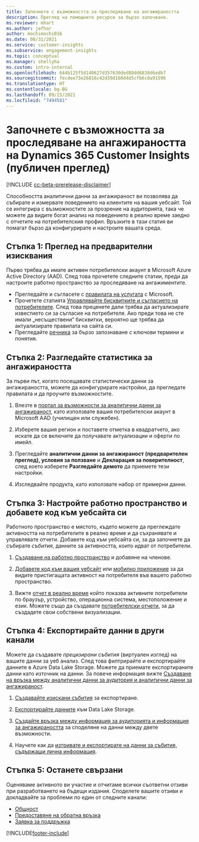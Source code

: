 ```yaml
---
title: Започнете с възможността за проследяване на ангажираността
description: Преглед на помощните ресурси за бързо започване.
ms.reviewer: mhart
ms.author: jefhar
author: mochimochi016
ms.date: 08/31/2021
ms.service: customer-insights
ms.subservice: engagement-insights
ms.topic: conceptual
ms.manager: shellyha
ms.custom: intro-internal
ms.openlocfilehash: 644b125f5d140627d357630ded88dd6838d6edb7
ms.sourcegitcommit: fecdee73e26816c42d39d160d4d5cfb6c8a91596
ms.translationtype: HT
ms.contentlocale: bg-BG
ms.lasthandoff: 09/15/2021
ms.locfileid: "7494581"
---
```

# <a name="get-started-with-dynamics-365-customer-insights-engagement-insights-capability-public-preview"></a>Започнете с възможността за проследяване на ангажираността на Dynamics 365 Customer Insights (публичен преглед)

[!INCLUDE [cc-beta-prerelease-disclaimer](includes/cc-beta-prerelease-disclaimer.md)]

Способността аналитични данни за ангажираност ви позволява да събирате и измервате поведението на клиентите на вашия уебсайт. Той се интегрира с възможностите за прозрение на аудиторията, така че можете да видите богат анализ на поведението в реално време заедно с отчетите на потребителския профил. Връзките в тази статия ви помагат бързо да конфигурирате и настроите вашата среда.

## <a name="step-1-review-prerequisites"></a>Стъпка 1: Преглед на предварителни изисквания

Първо трябва да имате активен потребителски акаунт в Microsoft Azure Active Directory (AAD). След това прочетете следните статии, преди да настроите работно пространство за проследяване на ангажиментите.

- Прегледайте и съгласете с [правилата на услугата](terms-of-service.md) с Microsoft.  
- Прочетете статията [Управлявайте бисквитките и съгласието на потребителите](user-consent-storage.md). След това преценете дали трябва да актуализирате известието си за съгласие на потребителя. Ако преди това не сте имали „несъществени“ бисквитки, вероятно ще трябва да актуализирате правилата на сайта си.
- Прегледайте [речника](glossary.md) за бързо запознаване с ключови термини и понятия.

## <a name="step-2-explore-engagement-insights"></a>Стъпка 2: Разгледайте статистика за ангажираността

За първи път, когато посещавате статистически данни за ангажираността, можете да конфигурирате настройки, да прегледате правилата и да проучите възможностите.

1. Влезте в [портал за възможности за аналитични данни за ангажираност](https://home.ci.ai.dynamics.com/app/engagement-insights), като използвате вашия потребителски акаунт в Microsoft AAD (училищен или служебен).

1. Изберете вашия регион и поставете отметка в квадратчето, ако искате да се включите да получавате актуализации и оферти по имейл.

1. Прегледайте **аналитични данни за ангажираност (предварителен преглед), условия за ползване** и **Декларация за поверителност**, след което изберете **Разгледайте демото** да приемете тези настройки.

1. Изследвайте продукта, като използвате набор от примерни данни.

##  <a name="step-3-set-up-a-workspace-and-add-code-to-your-website"></a>Стъпка 3: Настройте работно пространство и добавете код към уебсайта си

Работното пространство е мястото, където можете да преглеждате активността на потребителите в реално време и да съхранявате и управлявате отчети. Добавете код към уебсайта си, за да започнете да събирате *събития*, данните за активността, които идват от потребители.

1. [Създаване на работно пространство](create-workspace.md) и добавяне на членове.

1. [Добавете код към вашия уебсайт](instrument-website.md) или [мобилно приложение](developer-resources.md#capture-events-from-mobile-apps) за да видите пристигащата активност на потребителя във вашето работно пространство.

1. Вижте [отчет в реално време](view-reports.md) който показва активните потребители по браузър, устройство, операционна система, местоположение и език. Можете също да създавате [потребителски отчети](custom-reports.md), за да създадете свои собствени визуализации.
    
## <a name="step-4-export-data-to-other-channels"></a>Стъпка 4: Експортирайте данни в други канали

Можете да създавате *прецизирани събития* (виртуален изглед) на вашите данни за уеб анализ. След това филтрирайте и експортирайте данните в Azure Data Lake Storage. Можете да приемате експортираните данни като източник на данни. За повече информация вижте [Създаване на връзка между аналитични данни за аудитория и аналитични данни за ангажираност](integrate-audience-insights-engagement-insights.md).

1. [Създавайте изискани събития](refined-events.md) за експортиране.

1. [Експортирайте данните](export-events.md) към Data Lake Storage.

1. [Създайте връзка между информация за аудиторията и информация за ангажираността](integrate-audience-insights-engagement-insights.md) за споделяне на данни между двете възможности.

1. Научете как да [изтривате и експортирате на данни за събития, съдържащи лична информация](delete-export-personal-data.md).
 
## <a name="step-5-stay-connected"></a>Стъпка 5: Останете свързани

Оценяваме активното ви участие и отчитаме всички съответни отзиви при разработването на бъдещи издания. Споделете вашите отзиви и докладвайте за проблеми по един от следните канали:
- [Общност](https://go.microsoft.com/fwlink/?linkid=2141648)
- [Предоставяне на обратна връзка](https://go.microsoft.com/fwlink/?linkid=2143222)
- [Заявка за поддръжка](https://go.microsoft.com/fwlink/?linkid=2145734) 


[!INCLUDE[footer-include](../includes/footer-banner.md)]
